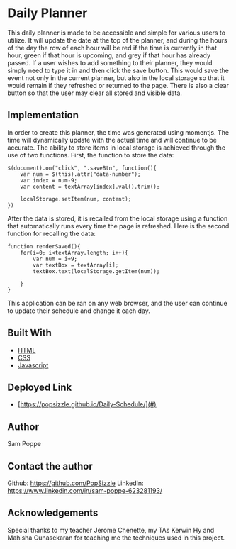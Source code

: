 # Daily Planner

This daily planner is made to be accessible and simple for various users to utilize. It will update the date at the top of the planner, and during the hours of the day the row of each hour will be red if the time is currently in that hour, green if that hour is upcoming, and grey if that hour has already passed. If a user wishes to add something to their planner, they would simply need to type it in and then click the save button. This would save the event not only in the current planner, but also in the local storage so that it would remain if they refreshed or returned to the page. There is also a clear button so that the user may clear all stored and visible data.

## Implementation

In order to create this planner, the time was generated using momentjs. The time will dynamically update with the actual time and will continue to be accurate. The ability to store items in local storage is achieved through the use of two functions. First, the function to store the data:

```
$(document).on("click", ".saveBtn", function(){
    var num = $(this).attr("data-number");
    var index = num-9;
    var content = textArray[index].val().trim();

    localStorage.setItem(num, content);
})
```

After the data is stored, it is recalled from the local storage using a function that automatically runs every time the page is refreshed. Here is the second function for recalling the data:

```
function renderSaved(){
    for(i=0; i<textArray.length; i++){
        var num = i+9;
        var textBox = textArray[i];
        textBox.text(localStorage.getItem(num));

    }
}
```

This application can be ran on any web browser, and the user can continue to update their schedule and change it each day.

## Built With

* [HTML](https://developer.mozilla.org/en-US/docs/Web/HTML)
* [CSS](https://developer.mozilla.org/en-US/docs/Web/CSS)
* [Javascript](https://developer.mozilla.org/en-US/docs/Web/JavaScript)

## Deployed Link

* [https://popsizzle.github.io/Daily-Schedule/](#)

## Author
Sam Poppe

## Contact the author

Github: https://github.com/PopSizzle
LinkedIn: https://www.linkedin.com/in/sam-poppe-623281193/

## Acknowledgements

Special thanks to my teacher Jerome Chenette, my TAs Kerwin Hy and Mahisha Gunasekaran for teaching me the techniques used in this project.